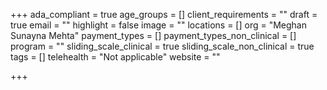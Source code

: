 +++
ada_compliant = true
age_groups = []
client_requirements = ""
draft = true
email = ""
highlight = false
image = ""
locations = []
org = "Meghan Sunayna Mehta"
payment_types = []
payment_types_non_clinical = []
program = ""
sliding_scale_clinical = true
sliding_scale_non_clinical = true
tags = []
telehealth = "Not applicable"
website = ""

+++
